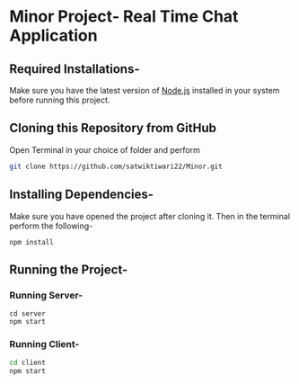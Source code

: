 # Minor Project- Real Time Chat Application

## Required Installations-

Make sure you have the latest version of [Node.js](https://nodejs.org/en/download) installed in your system before running this project.

## Cloning this Repository from GitHub

Open Terminal in your choice of folder and perform

```bash
git clone https://github.com/satwiktiwari22/Minor.git
```

## Installing Dependencies-
Make sure you have opened the project after cloning it.
Then in the terminal perform the following-

```terminal
npm install 
```

## Running the Project-

### Running Server-

```terminal
cd server 
npm start 
```

### Running Client-

```bash
cd client 
npm start 
```




